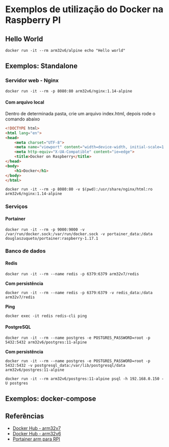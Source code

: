 # Exemplos de utilização do Docker na Raspberry PI

## Hello World
```
docker run -it --rm arm32v6/alpine echo "Hello world"
```

## Exemplos: Standalone

### Servidor web - Nginx
```
docker run -it --rm -p 8080:80 arm32v6/nginx:1.14-alpine
```

#### Com arquivo local

Dentro de determinada pasta, crie um arquivo index.html, depois rode o comando abaixo
```html
<!DOCTYPE html>
<html lang="en">
<head>
    <meta charset="UTF-8">
    <meta name="viewport" content="width=device-width, initial-scale=1.0">
    <meta http-equiv="X-UA-Compatible" content="ie=edge">
    <title>Docker on Raspberry</title>
</head>
<body>
    <h1>Docker</h1>
</body>
</html>
```

```
docker run -it --rm -p 8080:80 -v $(pwd):/usr/share/nginx/html:ro arm32v6/nginx:1.14-alpine
```

### Serviços

#### Portainer
```
docker run -it --rm -p 9000:9000 -v /var/run/docker.sock:/var/run/docker.sock -v portainer_data:/data douglaszuqueto/portainer:raspberry-1.17.1
```

### Banco de dados

#### Redis
```
docker run -it --rm --name redis -p 6379:6379 arm32v7/redis
```

**Com persistência**
```
docker run -it --rm --name redis -p 6379:6379 -v redis_data:/data arm32v7/redis
```

**Ping**
```
docker exec -it redis redis-cli ping
```

#### PostgreSQL
```
docker run -it --rm --name postgres -e POSTGRES_PASSWORD=root -p 5432:5432 arm32v6/postgres:11-alpine
```

**Com persistência**
```
docker run -it --rm --name postgres -e POSTGRES_PASSWORD=root -p 5432:5432 -v postgresql_data:/var/lib/postgresql/data arm32v6/postgres:11-alpine
```

```
docker run -it --rm arm32v6/postgres:11-alpine psql -h 192.168.0.150 -U postgres
```

## Exemplos: docker-compose

## Referências

- [Docker Hub - arm32v7](https://hub.docker.com/r/arm32v7/)
- [Docker Hub - arm32v6](https://hub.docker.com/r/arm32v6/)
- [Portainer arm para RPI](https://github.com/douglaszuqueto/portainer-arm)